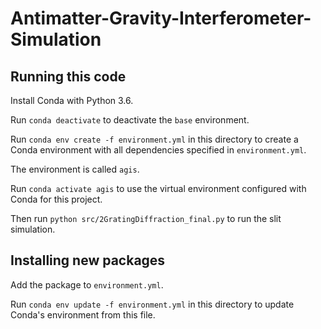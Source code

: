 # Antimatter-Gravity-Interferometer-Simulation

## Running this code

Install Conda with Python 3.6.

Run `conda deactivate` to deactivate the `base` environment.

Run `conda env create -f environment.yml` in this directory to create a Conda environment with all dependencies specified in `environment.yml`.

The environment is called `agis`.

Run `conda activate agis` to use the virtual environment configured with Conda for this project.

Then run `python src/2GratingDiffraction_final.py` to run the slit simulation.

## Installing new packages

Add the package to `environment.yml`.

Run `conda env update -f environment.yml` in this directory to update Conda's environment from this file.

